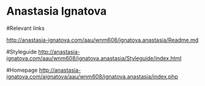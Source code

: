 # Anastasia Ignatova

#Relevant links

http://anastasia-ignatova.com/aau/wnm608/ignatova.anastasia/Readme.md

#Styleguide
http://anastasia-ignatova.com/aau/wnm608/ignatova.anastasia/Styleguide/index.html

#Homepage
http://anastasia-ignatova.com/aignatova/aau/wnm608/ignatova.anastasia/index.php